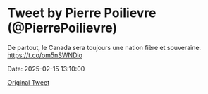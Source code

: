 # Tweet by Pierre Poilievre (@PierrePoilievre)

De partout, le Canada sera toujours une nation fière et souveraine. https://t.co/om5nSWNDlo

Date: 2025-02-15 13:10:00

[Original Tweet](https://x.com/PierrePoilievre/status/1890750408173216155)
